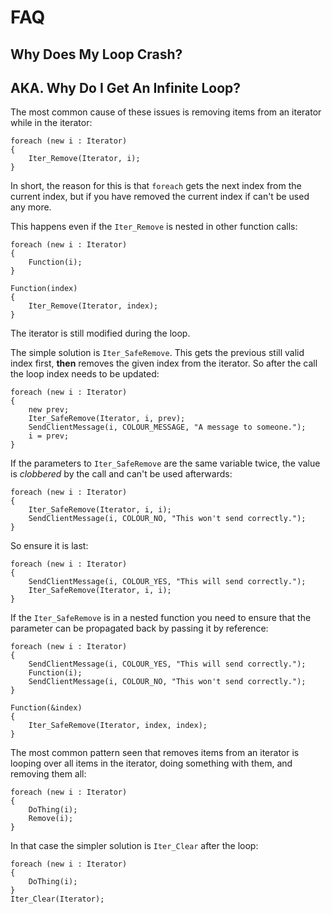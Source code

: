# FAQ

## Why Does My Loop Crash?
## AKA. Why Do I Get An Infinite Loop?

The most common cause of these issues is removing items from an iterator while in the iterator:

```pawn
foreach (new i : Iterator)
{
	Iter_Remove(Iterator, i);
}
```

In short, the reason for this is that `foreach` gets the next index from the current index, but if
you have removed the current index if can't be used any more.

This happens even if the `Iter_Remove` is nested in other function calls:

```pawn
foreach (new i : Iterator)
{
	Function(i);
}
```

```pawn
Function(index)
{
	Iter_Remove(Iterator, index);
}
```

The iterator is still modified during the loop.

The simple solution is `Iter_SafeRemove`.  This gets the previous still valid index first, **then**
removes the given index from the iterator.  So after the call the loop index needs to be updated:

```pawn
foreach (new i : Iterator)
{
	new prev;
	Iter_SafeRemove(Iterator, i, prev);
	SendClientMessage(i, COLOUR_MESSAGE, "A message to someone.");
	i = prev;
}
```

If the parameters to `Iter_SafeRemove` are the same variable twice, the value is *clobbered* by the
call and can't be used afterwards:

```pawn
foreach (new i : Iterator)
{
	Iter_SafeRemove(Iterator, i, i);
	SendClientMessage(i, COLOUR_NO, "This won't send correctly.");
}
```

So ensure it is last:

```pawn
foreach (new i : Iterator)
{
	SendClientMessage(i, COLOUR_YES, "This will send correctly.");
	Iter_SafeRemove(Iterator, i, i);
}
```

If the `Iter_SafeRemove` is in a nested function you need to ensure that the parameter can be
propagated back by passing it by reference:


```pawn
foreach (new i : Iterator)
{
	SendClientMessage(i, COLOUR_YES, "This will send correctly.");
	Function(i);
	SendClientMessage(i, COLOUR_NO, "This won't send correctly.");
}
```

```pawn
Function(&index)
{
	Iter_SafeRemove(Iterator, index, index);
}
```

The most common pattern seen that removes items from an iterator is looping over all items in the
iterator, doing something with them, and removing them all:

```pawn
foreach (new i : Iterator)
{
	DoThing(i);
	Remove(i);
}
```

In that case the simpler solution is `Iter_Clear` after the loop:

```pawn
foreach (new i : Iterator)
{
	DoThing(i);
}
Iter_Clear(Iterator);
```

